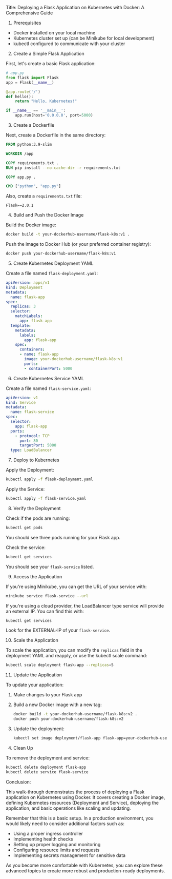 Title: Deploying a Flask Application on Kubernetes with Docker: A Comprehensive Guide

1. Prerequisites
- Docker installed on your local machine
- Kubernetes cluster set up (can be Minikube for local development)
- kubectl configured to communicate with your cluster

2. Create a Simple Flask Application

First, let's create a basic Flask application:

```python
# app.py
from flask import Flask
app = Flask(__name__)

@app.route('/')
def hello():
    return "Hello, Kubernetes!"

if __name__ == '__main__':
    app.run(host='0.0.0.0', port=5000)
```

3. Create a Dockerfile

Next, create a Dockerfile in the same directory:

```dockerfile
FROM python:3.9-slim

WORKDIR /app

COPY requirements.txt .
RUN pip install --no-cache-dir -r requirements.txt

COPY app.py .

CMD ["python", "app.py"]
```

Also, create a `requirements.txt` file:

```
Flask==2.0.1
```

4. Build and Push the Docker Image

Build the Docker image:

```bash
docker build -t your-dockerhub-username/flask-k8s:v1 .
```

Push the image to Docker Hub (or your preferred container registry):

```bash
docker push your-dockerhub-username/flask-k8s:v1
```

5. Create Kubernetes Deployment YAML

Create a file named `flask-deployment.yaml`:

```yaml
apiVersion: apps/v1
kind: Deployment
metadata:
  name: flask-app
spec:
  replicas: 3
  selector:
    matchLabels:
      app: flask-app
  template:
    metadata:
      labels:
        app: flask-app
    spec:
      containers:
      - name: flask-app
        image: your-dockerhub-username/flask-k8s:v1
        ports:
        - containerPort: 5000
```

6. Create Kubernetes Service YAML

Create a file named `flask-service.yaml`:

```yaml
apiVersion: v1
kind: Service
metadata:
  name: flask-service
spec:
  selector:
    app: flask-app
  ports:
    - protocol: TCP
      port: 80
      targetPort: 5000
  type: LoadBalancer
```

7. Deploy to Kubernetes

Apply the Deployment:

```bash
kubectl apply -f flask-deployment.yaml
```

Apply the Service:

```bash
kubectl apply -f flask-service.yaml
```

8. Verify the Deployment

Check if the pods are running:

```bash
kubectl get pods
```

You should see three pods running for your Flask app.

Check the service:

```bash
kubectl get services
```

You should see your `flask-service` listed.

9. Access the Application

If you're using Minikube, you can get the URL of your service with:

```bash
minikube service flask-service --url
```

If you're using a cloud provider, the LoadBalancer type service will provide an external IP. You can find this with:

```bash
kubectl get services
```

Look for the EXTERNAL-IP of your `flask-service`.

10. Scale the Application

To scale the application, you can modify the `replicas` field in the deployment YAML and reapply, or use the kubectl scale command:

```bash
kubectl scale deployment flask-app --replicas=5
```

11. Update the Application

To update your application:

1. Make changes to your Flask app
2. Build a new Docker image with a new tag:
   ```bash
   docker build -t your-dockerhub-username/flask-k8s:v2 .
   docker push your-dockerhub-username/flask-k8s:v2
   ```
3. Update the deployment:
   ```bash
   kubectl set image deployment/flask-app flask-app=your-dockerhub-username/flask-k8s:v2
   ```

12. Clean Up

To remove the deployment and service:

```bash
kubectl delete deployment flask-app
kubectl delete service flask-service
```

Conclusion:

This walk-through demonstrates the process of deploying a Flask application on Kubernetes using Docker. It covers creating a Docker image, defining Kubernetes resources (Deployment and Service), deploying the application, and basic operations like scaling and updating.

Remember that this is a basic setup. In a production environment, you would likely need to consider additional factors such as:
- Using a proper ingress controller
- Implementing health checks
- Setting up proper logging and monitoring
- Configuring resource limits and requests
- Implementing secrets management for sensitive data

As you become more comfortable with Kubernetes, you can explore these advanced topics to create more robust and production-ready deployments.